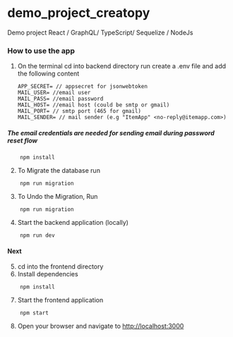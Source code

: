 # demo_project_creatopy

Demo project React / GraphQL/ TypeScript/ Sequelize / NodeJs

### How to use the app

1.  On the terminal cd into backend directory run
    create a .env file and add the following content
    ```
    APP_SECRET= // appsecret for jsonwebtoken
    MAIL_USER= //email user
    MAIL_PASS= //email password
    MAIL_HOST= //email host (could be smtp or gmail)
    MAIL_PORT= // smtp port (465 for gmail)
    MAIL_SENDER= // mail sender (e.g "ItemApp" <no-reply@itemapp.com>)
    ```

##### The email credentials are needed for sending email during password reset flow

```
    npm install
```

2. To Migrate the database run

```
    npm run migration
```

3. To Undo the Migration, Run

```
    npm run migration
```

4.  Start the backend application (locally)

```
    npm run dev
```

#### Next

5. cd into the frontend directory
6. Install dependencies

```
    npm install
```

7. Start the frontend application

```
    npm start
```

8. Open your browser and navigate to <a href="http://localhost:3000">http://localhost:3000</a>
